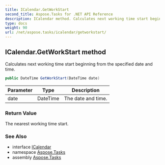 ```yaml
---
title: ICalendar.GetWorkStart
second_title: Aspose.Tasks for .NET API Reference
description: ICalendar method. Calculates next working time start beginning from the specified date and time
type: docs
weight: 90
url: /net/aspose.tasks/icalendar/getworkstart/
---
```

## ICalendar.GetWorkStart method

Calculates next working time start beginning from the specified date and time.

```csharp
public DateTime GetWorkStart(DateTime date)
```

| Parameter | Type | Description |
| --- | --- | --- |
| date | DateTime | The date and time. |

### Return Value

The nearest working time start.

### See Also

* interface [ICalendar](../)
* namespace [Aspose.Tasks](../../icalendar/)
* assembly [Aspose.Tasks](../../../)


